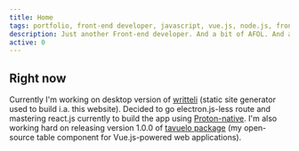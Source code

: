```yaml
---
title: Home
tags: portfolio, front-end developer, javascript, vue.js, node.js, front-end, web developer, web development, designer, web designer, full-stack developer, programmer, programming, developer
description: Just another Front-end developer. And a bit of AFOL. And a geek maybe.
active: 0
---
```


## Right now

Currently I'm working on desktop version of [writteli](https://github.com/writteli/writteli) (static site generator used to build i.a. this website). Decided to go electron.js-less route and mastering react.js currently to build the app using [Proton-native](https://proton-native.js.org/#/). I'm also working hard on releasing version 1.0.0 of [tavuelo package](https://github.com/lukaszkups/tavuelo) (my open-source table component for Vue.js-powered web applications).
